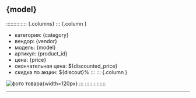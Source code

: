 ## {model}
:::::::::::::: {.columns}
::: {.column }
* категория: {category}
* вендор: {vendor}
* модель: {model}
* артикул: {product_id}
* цена: {price}
* окончательная цена: ${discounted_price}
* скидка по акции: ${discout}%
:::
::: {.column }

![фото товара](pic/{product_id}.png){width=120px}
:::
::::::::::::::

* * * 

